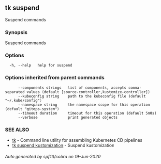 ## tk suspend

Suspend commands

### Synopsis

Suspend commands

### Options

```
  -h, --help   help for suspend
```

### Options inherited from parent commands

```
      --components strings   list of components, accepts comma-separated values (default [source-controller,kustomize-controller])
      --kubeconfig string    path to the kubeconfig file (default "~/.kube/config")
      --namespace string     the namespace scope for this operation (default "gitops-system")
      --timeout duration     timeout for this operation (default 5m0s)
      --verbose              print generated objects
```

### SEE ALSO

* [tk](tk.md)	 - Command line utility for assembling Kubernetes CD pipelines
* [tk suspend kustomization](tk_suspend_kustomization.md)	 - Suspend kustomization

###### Auto generated by spf13/cobra on 19-Jun-2020
